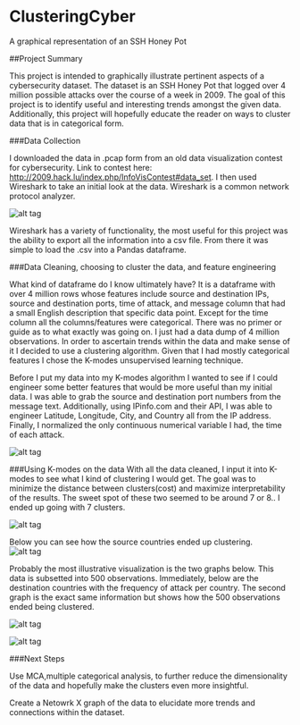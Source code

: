 # ClusteringCyber

A graphical representation of an SSH Honey Pot

##Project Summary

This project is intended to graphically illustrate pertinent aspects of a cybersecurity dataset.  The dataset is an SSH Honey Pot that
logged over 4 million possible attacks over the course of a week in 2009.  The goal of this project is to identify useful and interesting
trends amongst the given data.  Additionally, this project will hopefully educate the reader on ways to cluster data that is in categorical
form.

###Data Collection

I downloaded the data in .pcap form from an old data visualization contest for cybersecurity.  Link to contest here: http://2009.hack.lu/index.php/InfoVisContest#data_set.   I then used Wireshark to take an initial look at the data.  Wireshark
is a common network protocol analyzer.  

![alt tag](https://github.com/ajduncan3/ClusteringCyber/blob/master/Graphs/Wireshark_screengrab.png)

Wireshark has a variety of functionality, the most useful for this project was the ability to export all the information into
a csv file.  From there it was simple to load the .csv into a Pandas dataframe.  

###Data Cleaning, choosing to cluster the data, and feature engineering

What kind of dataframe do I know ultimately have?  It is a dataframe with over 4 million rows whose features include
source and destination IPs, source and destination ports, time of attack, and message column that had a small English description that specific data point.  Except for the time column all the columns/features were categorical.  There was no
primer or guide as to what exactly was going on.  I just had a data dump of 4 million observations. In order to
ascertain trends within the data and make sense of it I decided to use a clustering algorithm.  Given that I had mostly categorical features I chose the K-modes unsupervised learning technique.

Before I put my data into my K-modes algorithm I wanted to see if I could engineer some better features that would
be more useful than my initial data.  I was able to grab the source and destination port numbers from the message text.  Additionally, using IPinfo.com and their API, I was able to engineer Latitude, Longitude, City, and Country all from the
IP address.  Finally, I normalized the only continuous numerical variable I had, the time of each attack.

![alt tag](https://github.com/ajduncan3/ClusteringCyber/blob/master/Graphs/dataframe_screenshot.png)

###Using K-modes on the data
With all the data cleaned, I input it into K-modes to see what I kind of clustering I would get.  The goal was to
minimize the distance between clusters(cost) and maximize interpretability of the results.  The sweet spot of these two
seemed to be around 7 or 8.. I ended up going with 7 clusters.   

![alt tag](https://github.com/ajduncan3/ClusteringCyber/blob/master/Graphs/Elbow_Plot.png)

Below you can see how the source countries ended up clustering.  
![alt tag](https://github.com/ajduncan3/ClusteringCyber/blob/master/Graphs/Annotated_heat_map.png)

Probably the most illustrative visualization is the two graphs below.  This data is subsetted into 500 observations.
Immediately, below are the destination countries with the frequency of attack per country.  The second graph is the
exact same information but shows how the 500 observations ended being clustered.

![alt tag](https://github.com/ajduncan3/ClusteringCyber/blob/master/Graphs/Dest_IP_freq.png)

![alt tag](https://github.com/ajduncan3/ClusteringCyber/blob/master/Graphs/Dest_IP_Clusters.png)

###Next Steps

Use MCA,multiple categorical analysis, to further reduce the dimensionality of the data and hopefully
make the clusters even more insightful.  

Create a Netowrk X graph of the data to elucidate more trends and connections within the dataset.
